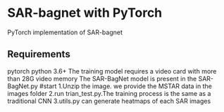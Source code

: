  # SAR-bagnet with PyTorch

PyTorch implementation of SAR-bagnet

## Requirements
   pytorch
   python 3.6+
   The training model requires a video card with more than 28G video memory
The SAR-BagNet model is present in the SAR-BagNet.py
#start
1.Unzip the image. we provide the MSTAR data in the images folder
2.run trian_test.py.The training process is the same as a traditional CNN
3.utils.py can generate heatmaps of each SAR images

